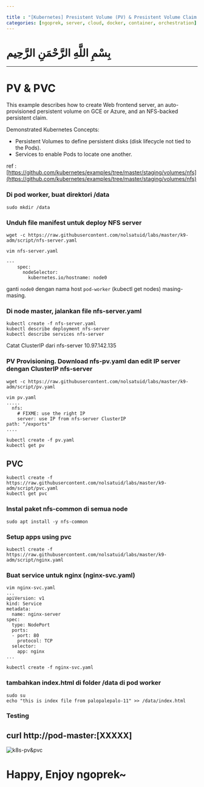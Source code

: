 ```yaml
---

title : "[Kubernetes] Presistent Volume (PV) & Presistent Volume Claim (PVC) Lab k8s (Part 6)"
categories: [ngoprek, server, cloud, docker, container, orchestration]
---
```

# بِسْمِ اللَّهِ الرَّحْمَنِ الرَّحِيم
---

# PV & PVC #####

This example describes how to create Web frontend server, an auto-provisioned persistent volume on GCE or Azure, and an NFS-backed persistent claim.

Demonstrated Kubernetes Concepts:

* Persistent Volumes to define persistent disks (disk lifecycle not tied to the Pods).
* Services to enable Pods to locate one another.

ref :
[https://github.com/kubernetes/examples/tree/master/staging/volumes/nfs](https://github.com/kubernetes/examples/tree/master/staging/volumes/nfs)


### Di pod worker, buat direktori /data #####
```shell
sudo mkdir /data
```
### Unduh file manifest untuk deploy NFS server #####
```shell
wget -c https://raw.githubusercontent.com/nolsatuid/labs/master/k9-adm/script/nfs-server.yaml
```
```shell
vim nfs-server.yaml

---
    spec:
      nodeSelector: 
        kubernetes.io/hostname: node0
```
ganti `node0` dengan nama host `pod-worker` (kubectl get nodes) masing-masing.

### Di node master, jalankan file nfs-server.yaml #####
```shell
kubectl create -f nfs-server.yaml
kubectl describe deployment nfs-server
kubectl describe services nfs-server
```
 Catat ClusterIP dari nfs-server 10.97.142.135

### PV Provisioning. Download nfs-pv.yaml dan edit IP server dengan ClusterIP nfs-server #####
```shell
wget -c https://raw.githubusercontent.com/nolsatuid/labs/master/k9-adm/script/pv.yaml
```
```shell
vim pv.yaml
.....
  nfs:
    # FIXME: use the right IP
    server: use IP from nfs-server ClusterIP
path: "/exports"
....
```
```shell
kubectl create -f pv.yaml
kubectl get pv
```

## PVC ###
```shell
kubectl create -f https://raw.githubusercontent.com/nolsatuid/labs/master/k9-adm/script/pvc.yaml
kubectl get pvc
```

### Instal paket nfs-common di semua node ###
```shell
sudo apt install -y nfs-common
```

### Setup apps using pvc ###
```shell
kubectl create -f https://raw.githubusercontent.com/nolsatuid/labs/master/k9-adm/script/nginx.yaml
```

### Buat service untuk nginx (nginx-svc.yaml) ###
```shell
vim nginx-svc.yaml
...
apiVersion: v1
kind: Service
metadata:
  name: nginx-server
spec:
  type: NodePort
  ports:
  - port: 80
    protocol: TCP
  selector:
    app: nginx
...

kubectl create -f nginx-svc.yaml
```

### tambahkan index.html di folder /data di pod worker ###
```shell
sudo su
echo "this is index file from palopalepalo-11" >> /data/index.html
```

### Testing #####
curl http://pod-master:[XXXXX]
---
![k8s-pv&pvc](https://raw.githubusercontent.com/ammarun11/ammarun11.github.io/master/static/img/_posts/k8s-pv.png)

# Happy,  Enjoy ngoprek~
